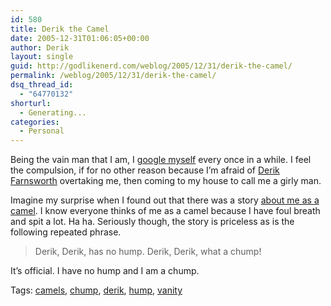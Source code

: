 ```yaml
---
id: 580
title: Derik the Camel
date: 2005-12-31T01:06:05+00:00
author: Derik
layout: single
guid: http://godlikenerd.com/weblog/2005/12/31/derik-the-camel/
permalink: /weblog/2005/12/31/derik-the-camel/
dsq_thread_id:
  - "64770132"
shorturl:
  - Generating...
categories:
  - Personal
---
```

Being the vain man that I am, I [google myself](http://www.google.com/search?q=derik) every once in a while. I feel the compulsion, if for no other reason because I&#8217;m afraid of [Derik Farnsworth](http://www.derikfarnsworth.com) overtaking me, then coming to my house to call me a girly man.

Imagine my surprise when I found out that there was a story [about me as a camel](http://www.electricscotland.com/kids/stories/middleeast5.htm). I know everyone thinks of me as a camel because I have foul breath and spit a lot. Ha ha. Seriously though, the story is priceless as is the following repeated phrase.

> Derik, Derik, has no hump. Derik, Derik, what a chump!

It&#8217;s official. I have no hump and I am a chump.

<!-- technorati tags start -->

<p class="tag-description">
  Tags: <a href="http://tagcentral.net/tag/camels" rel="tag">camels</a>, <a href="http://tagcentral.net/tag/chump" rel="tag">chump</a>, <a href="http://tagcentral.net/tag/derik" rel="tag">derik</a>, <a href="http://tagcentral.net/tag/hump" rel="tag">hump</a>, <a href="http://tagcentral.net/tag/vanity" rel="tag">vanity</a>
</p>

<!-- technorati tags end -->